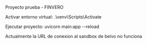 Proyecto prueba - FINVERO

Activar entorno virtual:
.\venv\Scripts\Activate


Ejecutar proyecto:
uvicorn main:app --reload

Actualmente la URL de conexion al sandbox de belvo no funciona